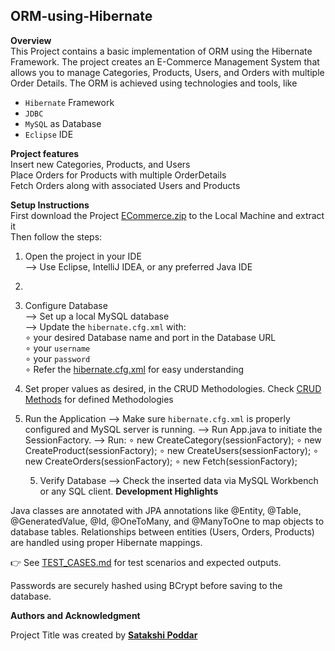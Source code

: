 ## ORM-using-Hibernate

**Overview** <br>
This Project contains a basic implementation of ORM using the Hibernate Framework. The project creates an E-Commerce Management System that allows you to manage Categories, Products, Users, and Orders with multiple Order Details. The ORM is achieved using technologies and tools, like
- `Hibernate` Framework
- `JDBC`
- `MySQL` as Database
- `Eclipse` IDE


**Project features** <br>
Insert new Categories, Products, and Users <br>
Place Orders for Products with multiple OrderDetails <br>
Fetch Orders along with associated Users and Products <br>


**Setup Instructions** <br>
First download the Project [ECommerce.zip](https://github.com/CoderKnight03/ORM-using-Hibernate/tree/363dc102b6396b6b3cafe905395b8d1705cb0589/Project) to the Local Machine and extract it <br>
Then follow the steps:<br>
1. Open the project in your IDE <br>
   ⟶ Use Eclipse, IntelliJ IDEA, or any preferred Java IDE
2. 
3. Configure Database<br>
   ⟶ Set up a local MySQL database<br>
   ⟶ Update the `hibernate.cfg.xml` with:<br>
         ∘ your desired Database name and port in the Database URL<br>
         ∘ your `username`<br>
         ∘ your `password`<br>
         ∘ Refer the [hibernate.cfg.xml](https://github.com/CoderKnight03/ORM-using-Hibernate/blob/0763c3f0fae21857800576650d0818cbee26a52c/hibernate.cfg.xml) for easy understanding
4. Set proper values as desired, in the CRUD Methodologies. Check [CRUD Methods](https://github.com/CoderKnight03/ORM-using-Hibernate/tree/81a24e8458b72a503e46a206b36c432fb91b88ad/CRUD) for defined Methodologies 
5. Run the Application
   ⟶ Make sure `hibernate.cfg.xml` is properly configured and MySQL server is 
              running.
        ⟶ Run App.java to initiate the SessionFactory.
        ⟶ Run:
                ∘ new CreateCategory(sessionFactory);
                ∘ new CreateProduct(sessionFactory);
                ∘ new CreateUsers(sessionFactory);
                ∘ new CreateOrders(sessionFactory);
                ∘ new Fetch(sessionFactory);

      5. Verify Database
        ⟶ Check the inserted data via MySQL Workbench or any SQL client.
**Development Highlights**

Java classes are annotated with JPA annotations like @Entity, @Table, @GeneratedValue, @Id, @OneToMany, and @ManyToOne to map objects to database tables.
Relationships between entities (Users, Orders, Products) are handled using proper Hibernate mappings.

👉 See [TEST_CASES.md](./TEST_CASES.md) for test scenarios and expected outputs.

Passwords are securely hashed using BCrypt before saving to the database.

**Authors and Acknowledgment**

Project Title was created by **[Satakshi Poddar](https://github.com/satCODER04)**
